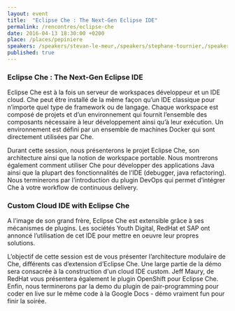 ```yaml
---
layout: event
title:  "Eclipse Che : The Next-Gen Eclipse IDE"
permalink: /rencontres/eclipse-che
date: 2016-04-13 18:30:00 +0200
place: /places/pepiniere
speakers: /speakers/stevan-le-meur,/speakers/stephane-tournier,/speakers/florent-benoit,/speakers/sun-tan
published: true
---
```


### Eclipse Che : The Next-Gen Eclipse IDE

Eclipse Che est à la fois un serveur de workspaces développeur et un IDE cloud. Che peut être installé de la même façon qu’un IDE classique pour n’importe quel type de framework ou de langage. Chaque workspace est composé de projets et d’un environnement qui fournit l’ensemble des composants nécessaire à leur développement ainsi qu’à leur exécution. Un environnement est défini par un ensemble de machines Docker qui sont directement utilisées par Che.

Durant cette session, nous présenterons le projet Eclipse Che, son architecture ainsi que la notion de workspace portable. Nous montrerons également comment utiliser Che pour développer des applications Java ainsi que la plupart des fonctionnalités de l’IDE (debugger, java refactoring). Nous terminerons par l’introduction du plugin DevOps qui permet d’intégrer Che à votre workflow de continuous delivery.

### Custom Cloud IDE with Eclipse Che

A l’image de son grand frère, Eclipse Che est extensible grâce à ses mécanismes de plugins. Les sociétés Youth Digital, RedHat et SAP ont annoncé l’utilisation de cet IDE pour mettre en oeuvre leur propres solutions.

L’objectif de cette session est de vous présenter l’architecture modulaire de Che, différents cas d’extension d’Eclipse Che. Une large partie de la démo sera consacrée à la construction d'un cloud IDE custom. Jeff Maury, de RedHat vous présentera également le plugin OpenShift pour Eclipse Che. Enfin, nous terminerons par la demo du plugin de pair-programming pour coder en live sur le même code à la Google Docs - démo vraiment fun pour finir la soirée.
